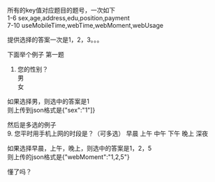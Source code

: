 所有的key值对应题目的题号，一次如下  
1-6   sex,age,address,edu,position,payment  
7-10  useMobileTime,webTime,webMoment,webUsage

提供选择的答案一次是1，2，3。。。

下面举个例子
第一题  
1. 您的性别？  
男  
女

如果选择男，则选中的答案是1  
则上传到json格式是{"sex":"1"]}

然后是多选的例子  
9. 您平时用手机上网的时段是？（可多选）
早晨
上午
中午
下午
晚上
深夜

如果选择早晨，上午，晚上，则选中的答案是1，2，5  
则上传的json格式是{"webMoment":"1,2,5"}  

懂了吗？
